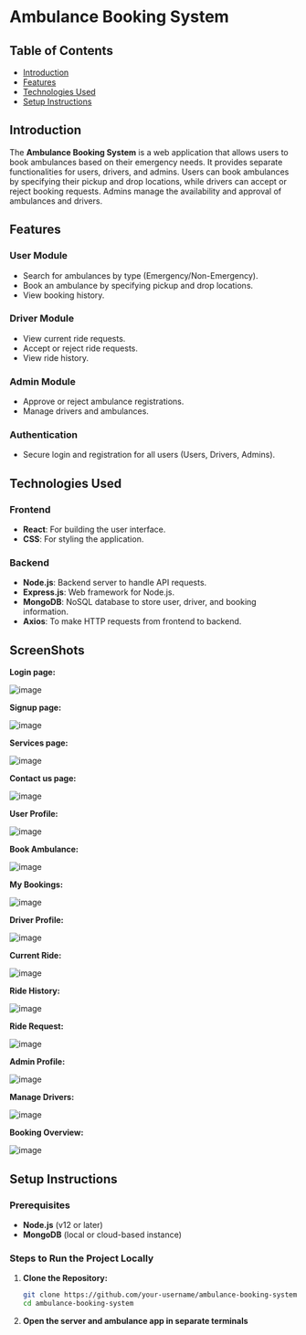 # Ambulance Booking System

## Table of Contents
- [Introduction](#introduction)
- [Features](#features)
- [Technologies Used](#technologies-used)
- [Setup Instructions](#setup-instructions)

## Introduction

The **Ambulance Booking System** is a web application that allows users to book ambulances based on their emergency needs. It provides separate functionalities for users, drivers, and admins. Users can book ambulances by specifying their pickup and drop locations, while drivers can accept or reject booking requests. Admins manage the availability and approval of ambulances and drivers.

## Features

### User Module
- Search for ambulances by type (Emergency/Non-Emergency).
- Book an ambulance by specifying pickup and drop locations.
- View booking history.

### Driver Module
- View current ride requests.
- Accept or reject ride requests.
- View ride history.

### Admin Module
- Approve or reject ambulance registrations.
- Manage drivers and ambulances.

### Authentication
- Secure login and registration for all users (Users, Drivers, Admins).

## Technologies Used

### Frontend
- **React**: For building the user interface.
- **CSS**: For styling the application.

### Backend
- **Node.js**: Backend server to handle API requests.
- **Express.js**: Web framework for Node.js.
- **MongoDB**: NoSQL database to store user, driver, and booking information.
- **Axios**: To make HTTP requests from frontend to backend.

## ScreenShots

**Login page:**

![image](https://github.com/user-attachments/assets/8f87dd05-7bae-4160-b469-c7d3d77082ca)

**Signup page:**

![image](https://github.com/user-attachments/assets/ff34cccf-fa58-496b-b262-ca2cb57145a1)

**Services page:**

![image](https://github.com/user-attachments/assets/972c9eec-96f0-4eff-aac5-ff4844020fd8)

**Contact us page:**
 
 ![image](https://github.com/user-attachments/assets/75afaaed-da89-4f4d-a247-c287e8c92840)

**User Profile:**

![image](https://github.com/user-attachments/assets/b52a5253-5546-4c3d-9568-14ddc66c54bb)

**Book Ambulance:**

 ![image](https://github.com/user-attachments/assets/08287317-2eb5-4f24-9a8b-061e38e36b1e)

**My Bookings:**

 ![image](https://github.com/user-attachments/assets/951d5ce3-74ea-4473-b84f-182cf3c1f586)

**Driver Profile:**

 ![image](https://github.com/user-attachments/assets/4ad5cd63-af4e-441b-a5e7-f5e7a48cd6ae)

**Current Ride:**

 ![image](https://github.com/user-attachments/assets/c242747e-3a4f-4179-9beb-32c51ea14594)

**Ride History:**

![image](https://github.com/user-attachments/assets/d356912d-292b-4dbd-a2fc-6d347c4ee14e)

**Ride Request:**

 ![image](https://github.com/user-attachments/assets/f4edbccd-4d5c-48b7-826e-2a146b09e662)

**Admin Profile:**

 ![image](https://github.com/user-attachments/assets/1c3e970a-8c5a-41e0-b756-c671603e878c)

**Manage Drivers:**

 ![image](https://github.com/user-attachments/assets/110c22ee-0256-4329-bde3-b412bf894432)

**Booking Overview:**

![image](https://github.com/user-attachments/assets/7d13da85-1274-426b-ad5f-3a665d260026)


## Setup Instructions

### Prerequisites
- **Node.js** (v12 or later)
- **MongoDB** (local or cloud-based instance)

### Steps to Run the Project Locally

1. **Clone the Repository:**
   ```bash
   git clone https://github.com/your-username/ambulance-booking-system.git
   cd ambulance-booking-system
2. **Open the server and ambulance app in separate terminals**

